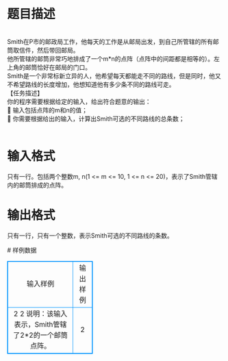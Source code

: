 # 

 
 # 题目描述 
<p>
<br>Smith在P市的邮政局工作，他每天的工作是从邮局出发，到自己所管辖的所有邮筒取信件，然后带回邮局。<br>他所管辖的邮筒非常巧地排成了一个m*n的点阵（点阵中的间距都是相等的）。左上角的邮筒恰好在邮局的门口。<br>Smith是一个非常标新立异的人，他希望每天都能走不同的路线，但是同时，他又不希望路线的长度增加，他想知道他有多少条不同的路线可走。<br>【任务描述】<br>你的程序需要根据给定的输入，给出符合题意的输出：<br>&#61548;	输入包括点阵的m和n的值；<br>&#61548;	你需要根据给出的输入，计算出Smith可选的不同路线的总条数；<br><br></p> 

 
 # 输入格式 
<p>
只有一行。包括两个整数m, n(1 <= m <= 10, 1 <= n <= 20)，表示了Smith管辖内的邮筒排成的点阵。<br></p> 

 
 # 输出格式 
<p>
只有一行，只有一个整数，表示Smith可选的不同路线的条数。<br></p> 
# 样例数据
<style>
        table,table tr th, table tr td { border:1px solid #0094ff; }
        table { width: 200px; min-height: 25px; line-height: 25px; text-align: center; border-collapse: collapse;}   
    </style>
<table>
	<tr>
		<td>输入样例</td>
		<td>输出样例</td>
	</tr>
<tr><td>2 2
说明：该输入表示，Smith管辖了2*2的一个邮筒点阵。
</td><td>2</td></tr></table>

